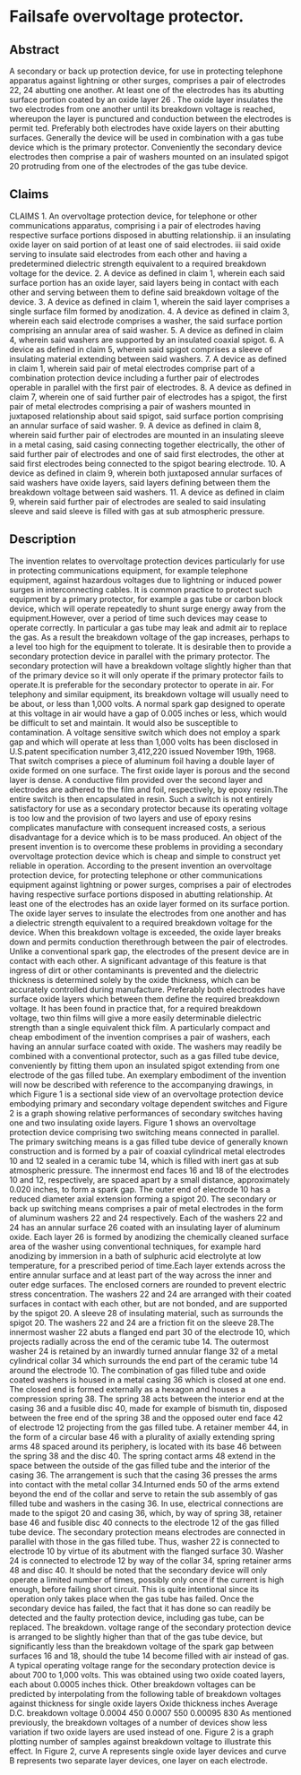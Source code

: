 # Failsafe overvoltage protector.

## Abstract
A secondary or back up protection device, for use in protecting telephone apparatus against lightning or other surges, comprises a pair of electrodes 22, 24 abutting one another. At least one of the electrodes has its abutting surface portion coated by an oxide layer 26 . The oxide layer insulates the two electrodes from one another until its breakdown voltage is reached, whereupon the layer is punctured and conduction between the electrodes is permit ted. Preferably both electrodes have oxide layers on their abutting surfaces. Generally the device will be used in combination with a gas tube device which is the primary protector. Conveniently the secondary device electrodes then comprise a pair of washers mounted on an insulated spigot 20 protruding from one of the electrodes of the gas tube device.

## Claims
CLAIMS 1. An overvoltage protection device, for telephone or other communications apparatus, comprising i a pair of electrodes having respective surface portions disposed in abutting relationship. ii an insulating oxide layer on said portion of at least one of said electrodes. iii said oxide serving to insulate said electrodes from each other and having a predetermined dielectric strength equivalent to a required breakdown voltage for the device. 2. A device as defined in claim 1, wherein each said surface portion has an oxide layer, said layers being in contact with each other and serving between them to define said breakdown voltage of the device. 3. A device as defined in claim 1, wherein the said layer comprises a single surface film formed by anodization. 4. A device as defined in claim 3, wherein each said electrode comprises a washer, the said surface portion comprising an annular area of said washer. 5. A device as defined in claim 4, wherein said washers are supported by an insulated coaxial spigot. 6. A device as defined in claim 5, wherein said spigot comprises a sleeve of insulating material extending between said washers. 7. A device as defined in claim 1, wherein said pair of metal electrodes comprise part of a combination protection device including a further pair of electrodes operable in parallel with the first pair of electrodes. 8. A device as defined in claim 7, wherein one of said further pair of electrodes has a spigot, the first pair of metal electrodes comprising a pair of washers mounted in juxtaposed relationship about said spigot, said surface portion comprising an annular surface of said washer. 9. A device as defined in claim 8, wherein said further pair of electrodes are mounted in an insulating sleeve in a metal casing, said casing connecting together electrically, the other of said further pair of electrodes and one of said first electrodes, the other at said first electrodes being connected to the spigot bearing electrode. 10. A device as defined in claim 9, wherein both juxtaposed annular surfaces of said washers have oxide layers, said layers defining between them the breakdown voltage between said washers. 11. A device as defined in claim 9, wherein said further pair of electrodes are sealed to said insulating sleeve and said sleeve is filled with gas at sub atmospheric pressure.

## Description
The invention relates to overvoltage protection devices particularly for use in protecting communications equipment, for example telephone equipment, against hazardous voltages due to lightning or induced power surges in interconnecting cables. It is common practice to protect such equipment by a primary protector, for example a gas tube or carbon block device, which will operate repeatedly to shunt surge energy away from the equipment.However, over a period of time such devices may cease to operate correctly. In particular a gas tube may leak and admit air to replace the gas. As a result the breakdown voltage of the gap increases, perhaps to a level too high for the equipment to tolerate. It is desirable then to provide a secondary protection device in parallel with the primary protector. The secondary protection will have a breakdown voltage slightly higher than that of the primary device so it will only operate if the primary protector fails to operate.It is preferable for the secondary protector to operate in air. For telephony and similar equipment, its breakdown voltage will usually need to be about, or less than 1,000 volts. A normal spark gap designed to operate at this voltage in air would have a gap of 0.005 inches or less, which would be difficult to set and maintain. It would also be susceptible to contamination. A voltage sensitive switch which does not employ a spark gap and which will operate at less than 1,000 volts has been disclosed in U.S.patent specification number 3,412,220 issued November 19th, 1968. That switch comprises a piece of aluminum foil having a double layer of oxide formed on one surface. The first oxide layer is porous and the second layer is dense. A conductive film provided over the second layer and electrodes are adhered to the film and foil, respectively, by epoxy resin.The entire switch is then encapsulated in resin. Such a switch is not entirely satisfactory for use as a secondary protector because its operating voltage is too low and the provision of two layers and use of epoxy resins complicates manufacture with consequent increased costs, a serious disadvantage for a device which is to be mass produced. An object of the present invention is to overcome these problems in providing a secondary overvoltage protection device which is cheap and simple to construct yet reliable in operation. According to the present invention an overvoltage protection device, for protecting telephone or other communications equipment against lightning or power surges, comprises a pair of electrodes having respective surface portions disposed in abutting relationship. At least one of the electrodes has an oxide layer formed on its surface portion. The oxide layer serves to insulate the electrodes from one another and has a dielectric strength equivalent to a required breakdown voltage for the device. When this breakdown voltage is exceeded, the oxide layer breaks down and permits conduction therethrough between the pair of electrodes. Unlike a conventional spark gap, the electrodes of the present device are in contact with each other. A significant advantage of this feature is that ingress of dirt or other contaminants is prevented and the dielectric thickness is determined solely by the oxide thickness, which can be accurately controlled during manufacture. Preferably both electrodes have surface oxide layers which between them define the required breakdown voltage. It has been found in practice that, for a required breakdown voltage, two thin films will give a more easily determinable dielectric strength than a single equivalent thick film. A particularly compact and cheap embodiment of the invention comprises a pair of washers, each having an annular surface coated with oxide. The washers may readily be combined with a conventional protector, such as a gas filled tube device, conveniently by fitting them upon an insulated spigot extending from one electrode of the gas filled tube. An exemplary embodiment of the invention will now be described with reference to the accompanying drawings, in which Figure 1 is a sectional side view of an overvoltage protection device embodying primary and secondary voltage dependent switches and Figure 2 is a graph showing relative performances of secondary switches having one and two insulating oxide layers. Figure 1 shows an overvoltage protection device comprising two switching means connected in parallel. The primary switching means is a gas filled tube device of generally known construction and is formed by a pair of coaxial cylindrical metal electrodes 10 and 12 sealed in a ceramic tube 14, which is filled with inert gas at sub atmospheric pressure. The innermost end faces 16 and 18 of the electrodes 10 and 12, respectively, are spaced apart by a small distance, approximately 0.020 inches, to form a spark gap. The outer end of electrode 10 has a reduced diameter axial extension forming a spigot 20. The secondary or back up switching means comprises a pair of metal electrodes in the form of aluminum washers 22 and 24 respectively. Each of the washers 22 and 24 has an annular surface 26 coated with an insulating layer of aluminum oxide. Each layer 26 is formed by anodizing the chemically cleaned surface area of the washer using conventional techniques, for example hard anodizing by immersion in a bath of sulphuric acid electrolyte at low temperature, for a prescribed period of time.Each layer extends across the entire annular surface and at least part of the way across the inner and outer edge surfaces. The enclosed corners are rounded to prevent electric stress concentration. The washers 22 and 24 are arranged with their coated surfaces in contact with each other, but are not bonded, and are supported by the spigot 20. A sleeve 28 of insulating material, such as surrounds the spigot 20. The washers 22 and 24 are a friction fit on the sleeve 28.The innermost washer 22 abuts a flanged end part 30 of the electrode 10, which projects radially across the end of the ceramic tube 14. The outermost washer 24 is retained by an inwardly turned annular flange 32 of a metal cylindrical collar 34 which surrounds the end part of the ceramic tube 14 around the electrode 10. The combination of gas filled tube and oxide coated washers is housed in a metal casing 36 which is closed at one end. The closed end is formed externally as a hexagon and houses a compression spring 38. The spring 38 acts between the interior end at the casing 36 and a fusible disc 40, made for example of bismuth tin, disposed between the free end of the spring 38 and the opposed outer end face 42 of electrode 12 projecting from the gas filled tube. A retainer member 44, in the form of a circular base 46 with a plurality of axially extending spring arms 48 spaced around its periphery, is located with its base 46 between the spring 38 and the disc 40. The spring contact arms 48 extend in the space between the outside of the gas filled tube and the interior of the casing 36. The arrangement is such that the casing 36 presses the arms into contact with the metal collar 34.Inturned ends 50 of the arms extend beyond the end of the collar and serve to retain the sub assembly of gas filled tube and washers in the casing 36. In use, electrical connections are made to the spigot 20 and casing 36, which, by way of spring 38, retainer base 46 and fusible disc 40 connects to the electrode 12 of the gas filled tube device. The secondary protection means electrodes are connected in parallel with those in the gas filled tube. Thus, washer 22 is connected to electrode 10 by virtue of its abutment with the flanged surface 30. Washer 24 is connected to electrode 12 by way of the collar 34, spring retainer arms 48 and disc 40. It should be noted that the secondary device will only operate a limited number of times, possibly only once if the current is high enough, before failing short circuit. This is quite intentional since its operation only takes place when the gas tube has failed. Once the secondary device has failed, the fact that it has done so can readily be detected and the faulty protection device, including gas tube, can be replaced. The breakdown. voltage range of the secondary protection device is arranged to be slightly higher than that of the gas tube device, but significantly less than the breakdown voltage of the spark gap between surfaces 16 and 18, should the tube 14 become filled with air instead of gas. A typical operating voltage range for the secondary protection device is about 700 to 1,000 volts. This was obtained using two oxide coated layers, each about 0.0005 inches thick. Other breakdown voltages can be predicted by interpolating from the following table of breakdown voltages against thickness for single oxide layers Oxide thickness inches Average D.C. breakdown voltage 0.0004 450 0.0007 550 0.00095 830 As mentioned previously, the breakdown voltages of a number of devices show less variation if two oxide layers are used instead of one. Figure 2 is a graph plotting number of samples against breakdown voltage to illustrate this effect. In Figure 2, curve A represents single oxide layer devices and curve B represents two separate layer devices, one layer on each electrode.